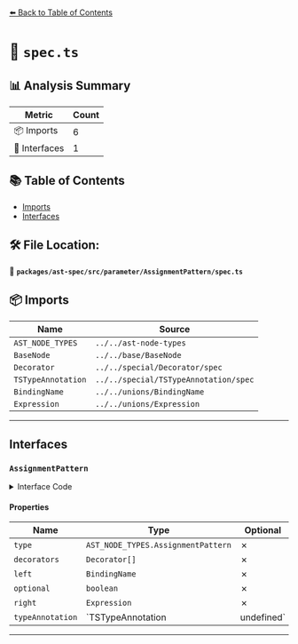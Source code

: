 [⬅️ Back to Table of Contents](../../../../../index.md)

# 📄 `spec.ts`

## 📊 Analysis Summary

| Metric | Count |
|--------|-------|
| 📦 Imports | 6 |
| 📐 Interfaces | 1 |

## 📚 Table of Contents

- [Imports](#imports)
- [Interfaces](#interfaces)

## 🛠️ File Location:
📂 **`packages/ast-spec/src/parameter/AssignmentPattern/spec.ts`**

## 📦 Imports

| Name | Source |
|------|--------|
| `AST_NODE_TYPES` | `../../ast-node-types` |
| `BaseNode` | `../../base/BaseNode` |
| `Decorator` | `../../special/Decorator/spec` |
| `TSTypeAnnotation` | `../../special/TSTypeAnnotation/spec` |
| `BindingName` | `../../unions/BindingName` |
| `Expression` | `../../unions/Expression` |


---

## Interfaces

### `AssignmentPattern`

<details><summary>Interface Code</summary>

```ts
export interface AssignmentPattern extends BaseNode {
  type: AST_NODE_TYPES.AssignmentPattern;
  decorators: Decorator[];
  left: BindingName;
  optional: boolean;
  right: Expression;
  typeAnnotation: TSTypeAnnotation | undefined;
}
```
</details>

#### Properties

| Name | Type | Optional | Description |
|------|------|----------|-------------|
| `type` | `AST_NODE_TYPES.AssignmentPattern` | ✗ |  |
| `decorators` | `Decorator[]` | ✗ |  |
| `left` | `BindingName` | ✗ |  |
| `optional` | `boolean` | ✗ |  |
| `right` | `Expression` | ✗ |  |
| `typeAnnotation` | `TSTypeAnnotation | undefined` | ✗ |  |


---